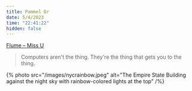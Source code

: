 ```yaml
---
title: Pammel Dr
date: 5/4/2023
time: "22:41:22"
hidden: false
---
```


[Flume – Miss U](https://open.spotify.com/track/5GzYVxjeOA8VQpBLzt13w8?si=907c955ec3724cca)

> Computers aren't the thing. They're the thing that gets you to the thing.

{% photo src="/images/nycrainbow.jpeg" alt="The Empire State Building against the night sky with rainbow-colored lights at the top"  /%}
